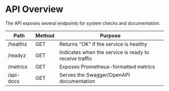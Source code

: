# API Overview

The API exposes several endpoints for system checks and documentation.

| Path | Method | Purpose |
| --- | --- | --- |
| /healthz | GET | Returns "OK" if the service is healthy |
| /readyz | GET | Indicates when the service is ready to receive traffic |
| /metrics | GET | Exposes Prometheus-formatted metrics |
| /api-docs | GET | Serves the Swagger/OpenAPI documentation |

